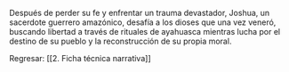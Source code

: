 
Después de perder su fe y enfrentar un trauma devastador, Joshua, un sacerdote guerrero amazónico, desafía a los dioses que una vez veneró, buscando libertad a través de rituales de ayahuasca mientras lucha por el destino de su pueblo y la reconstrucción de su propia moral.


Regresar: [[2. Ficha técnica narrativa]]